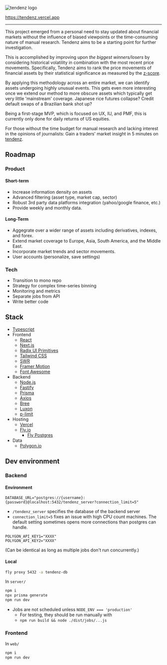 ![tendenz logo](https://github.com/Clueed/tendenz/assets/7318830/080c9e2e-da2e-46f2-982c-9bf4fba90300#gh-dark-mode-only)

https://tendenz.vercel.app

---


This project emerged from a personal need to stay updated about financial markets without the influence of biased viewpoints or the time-consuming nature of manual research. Tendenz aims to be a starting point for further investigation.

This is accomplished by improving upon _the biggest winners/losers_ by considering historical volatility in combination with the most recent price movements. Specifically, Tendenz aims to rank the price movements of financial assets by their statistical significance as measured by the [z-score](https://tendenz.vercel.app/docs/statistical-significants).

By applying this methodology across an entire market, we can identify assets undergoing highly unusual events. This gets even more interesting once we extend our method to more obscure assets which typically get very little 'mainstream' coverage. Japanese rice futures collapse? Credit default swaps of a Brazilian bank shot up?


Being a first-stage MVP, which is focused on UX, IU, and PMF, this is currently only done for daily returns of US equities.


For those without the time budget for manual research and lacking interest in the opinions of journalists: Gain a traders' market insight in 5 minutes on [tendenz](https://tendenz.vercel.app).

## Roadmap
### Product
#### Short-term
- Increase information density on assets
- Advanced filtering (asset type, market cap, sector)
- Robust 3rd party data platforms integration (yahoo/google finance, etc.)
- Provide weekly and monthly data.
#### Long-Term
- Aggegrate over a wider range of assets including derivatives, indexes, and forex.
- Extend market coverage to Europe, Asia, South America, and the Middle East.
- Incorporate market trends and sector movements. 
- User accounts (personalize, save settings)

### Tech
- Transition to mono repo
- Strategy for complex time-series binning
- Monitoring and metrics
- Separate jobs from API 
- Write better code

## Stack
- [Typescript](https://www.typescriptlang.org/) 
- Frontend
    - [React](https://reactjs.org/)
    - [Next.js](https://nextjs.org/)
    - [Radix UI Primitives](https://www.radix-ui.com/primitives)
    - [Tailwind CSS](https://tailwindcss.com/)
    - [SWR](https://swr.vercel.app/)
    - [Framer Motion](https://www.framer.com/motion/)
    - [Font Awesome](https://fontawesome.com/)
- Backend
    - [Node.js](https://nodejs.org/)
    - [Fastify](https://www.fastify.io/)
    - [Prisma](https://www.prisma.io/)
    - [Axios](https://axios-http.com/)
    - [Bree](https://github.com/breejs/bree)
    - [Luxon](https://moment.github.io/luxon/)
    - [p-limit](https://github.com/sindresorhus/p-limit)
- Hosting
    - [Vercel](https://vercel.com/)
    - [Fly.io](https://fly.io/)
        - [Fly Postgres](https://fly.io/docs/postgres/)
- Data
    - [Polygon.io](https://polygon.io/)


## Dev environment

### Backend
#### Environment

```env
DATABASE_URL="postgres://{username}:{password}@localhost:5432/tendenz_server?connection_limit=5"
```

- `/tendenz_server` specifies the database of the backend server
- `connection_limit=5` fixes an issue with high CPU count machines. The default setting sometimes opens more connections than postgres can handle.

```env
POLYGON_API_KEY1="XXXX"
POLYGON_API_KEY2="XXXX"
```
(Can be identical as long as multiple jobs don't run concurrently.)

#### Local
```sh
fly proxy 5432 -a tendenz-db
```

In `server/`

```sh
npm i
npx prisma generate
npm run dev
```

- Jobs are not scheduled unless `NODE_ENV === 'production'`
    - For testing, they should be run manually with
    - `npm run build && node ./dist/jobs/...js` 

### Frontend
In `web/`

```sh
npm i
npm run dev
```
